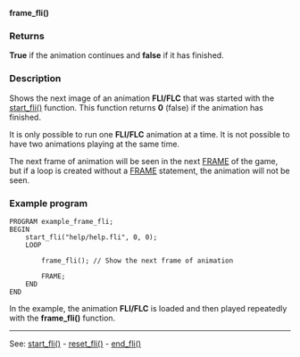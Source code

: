 **frame_fli()**

### Returns

**True** if the animation continues and **false** if it has finished.

### Description

Shows the next image of an animation **FLI/FLC** that was started with the [start_fli()](start_fli().md)
function. This function returns **0** (false) if the animation has finished.

It is only possible to run one **FLI/FLC** animation at a time. It is not possible to
have two animations playing at the same time.

The next frame of animation will be seen in the next [FRAME](frame_statement.md) of the game, 
but if a loop is created without a [FRAME](frame_statement.md) statement, the animation
will not be seen.

### Example program
```
PROGRAM example_frame_fli;
BEGIN
    start_fli("help/help.fli", 0, 0);
    LOOP

        frame_fli(); // Show the next frame of animation

        FRAME;
    END
END
```


In the example, the animation **FLI/FLC** is loaded and then played repeatedly
with the **frame_fli()** function.

---------------------------------------
See: [start_fli()](start_fli().md) - [reset_fli()](reset_fli().md) - [end_fli()](end_fli().md)


